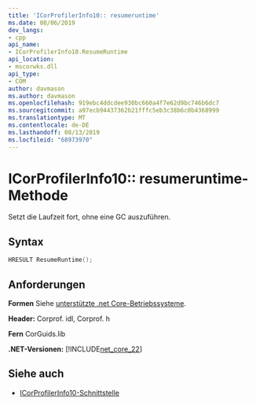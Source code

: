 ```yaml
---
title: 'ICorProfilerInfo10:: resumeruntime'
ms.date: 08/06/2019
dev_langs:
- cpp
api_name:
- ICorProfilerInfo10.ResumeRuntime
api_location:
- mscorwks.dll
api_type:
- COM
author: davmason
ms.author: davmason
ms.openlocfilehash: 919ebc4ddcdee930bc660a4f7e62d9bc746b6dc7
ms.sourcegitcommit: a97ecb94437362b21fffc5eb3c38b6c0b4368999
ms.translationtype: MT
ms.contentlocale: de-DE
ms.lasthandoff: 08/13/2019
ms.locfileid: "68973970"
---
```

# <a name="icorprofilerinfo10resumeruntime-method"></a>ICorProfilerInfo10:: resumeruntime-Methode
  
Setzt die Laufzeit fort, ohne eine GC auszuführen.   
  
## <a name="syntax"></a>Syntax  
  
```cpp
HRESULT ResumeRuntime();
```  

## <a name="requirements"></a>Anforderungen  
 **Formen** Siehe [unterstützte .net Core-Betriebssysteme](../../../core/windows-prerequisites.md#net-core-supported-operating-systems).  
  
 **Header:** Corprof. idl, Corprof. h  
  
 **Fern** CorGuids.lib  
  
 **.NET-Versionen:** [!INCLUDE[net_core_22](../../../../includes/net-core-30-md.md)]
  
## <a name="see-also"></a>Siehe auch
- [ICorProfilerInfo10-Schnittstelle](../../../../docs/framework/unmanaged-api/profiling/icorprofilerinfo10-interface.md)

